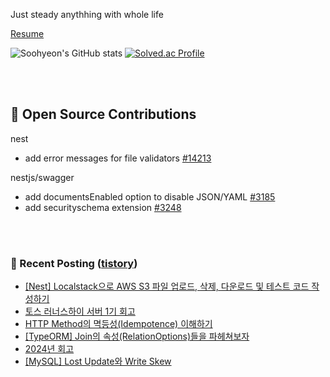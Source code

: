 Just steady anythhing with whole life

[Resume](https://patch-waiter-7c4.notion.site/Backend-Engineer-9e9f886bd1c24018bf1b8eec81ed14eb)

![Soohyeon's GitHub stats](https://github-readme-stats.vercel.app/api?username=mag123c&show_icons=true&theme=dark)
[![Solved.ac Profile](http://mazassumnida.wtf/api/v2/generate_badge?boj=diehreo)](https://solved.ac/diehreo/)

<br>
<br>

## 📖 Open Source Contributions
nest
- add error messages for file validators [#14213](https://github.com/nestjs/nest/pull/14213)
 
nestjs/swagger
- add documentsEnabled option to disable JSON/YAML [#3185](https://github.com/nestjs/swagger/pull/3185)
- add securityschema extension [#3248](https://github.com/nestjs/swagger/pull/3248)


<br>
<br>



### 📕 Recent Posting ([tistory](https://mag1c.tistory.com))
- [[Nest] Localstack으로 AWS S3 파일 업로드, 삭제, 다운로드 및 테스트 코드 작성하기](https://mag1c.tistory.com/552)</br>
- [토스 러너스하이 서버 1기 회고](https://mag1c.tistory.com/551)</br>
- [HTTP Method의 멱등성(Idempotence) 이해하기](https://mag1c.tistory.com/550)</br>
- [[TypeORM] Join의 속성(RelationOptions)들을 파헤쳐보자](https://mag1c.tistory.com/549)</br>
- [2024년 회고](https://mag1c.tistory.com/548)</br>
- [[MySQL] Lost Update와 Write Skew](https://mag1c.tistory.com/547)</br>
